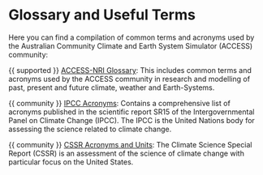 # Glossary and Useful Terms

Here you can find a compilation of common terms and acronyms used by the Australian Community Climate and Earth System Simulator (ACCESS)  community:


{{ supported }} [ACCESS-NRI Glossary](https://www.access-nri.org.au/community/access-glossary/): This includes common terms and acronyms used by the ACCESS community in research and modelling of past, present and future climate, weather and Earth-Systems.


{{ community }} [IPCC Acronyms](https://www.ipcc.ch/site/assets/uploads/sites/2/2022/06/SR15_AnnexI.pdf): Contains a comprehensive list of acronyms published in the scientific report SR15 of the Intergovernmental Panel on Climate Change (IPCC). The IPCC is the United Nations body for assessing the science related to climate change.

{{ community }} [CSSR Acronyms and Units](https://science2017.globalchange.gov/chapter/appendix-d/): The Climate Science Special Report (CSSR) is an assessment of the science of climate change with particular focus on the United States.
